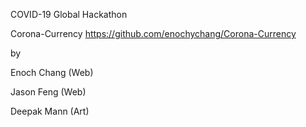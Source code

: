 COVID-19 Global Hackathon

Corona-Currency
https://github.com/enochychang/Corona-Currency

by

Enoch Chang (Web)

Jason Feng (Web)

Deepak Mann (Art)
